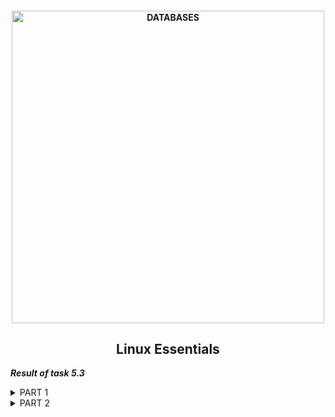 <h4 align="center"> 
  <img alt="DATABASES" src="https://commons.bmstu.wiki/images/b/be/Linux-3_6.png" width="500"> 
</h4>
<h2 align="center"> Linux Essentials </h2>

***Result of task 5.3*** <br>

<details><summary>PART 1</summary><br>
1. How many states could has a process in Linux? <br> 
In Linux, a process is an instance of executing a program or command. While these processes exist, they’ll be in one of the five possible states:

```  
Running or Runnable (R)
Uninterruptible Sleep (D)
Interruptable Sleep (S)
Stopped (T)
Zombie (Z)
```
  1) When a new process is started, it’ll be placed into the running or runnable state. In the running state, the process takes up a CPU core to execute its code and logic.
  2) There are two different sleeping states: the uninterruptible sleeping state (D) and the interruptible sleeping state (S). 
The uninterruptible sleeping state will only wait for the resources to be available before it transit into a runnable state, and it doesn’t react to any signals. 
On the other hand, the interruptible sleeping state (s) will react to signals and the availability of resources.
  3) From a running or runnable state, we could put a process into the stopped state (T) using the SIGSTOP or SIGTSTP signals. 
  4) When a process has completed its execution or is terminated, it’ll send the SIGCHLD signal to the parent process and go into the zombie state.<br>

Here are the different values that the s, stat and state output specifiers (header "STAT" or "S") will display to describe the state of a process:
  
```
               D    uninterruptible sleep (usually IO)
               I    Idle kernel thread
               R    running or runnable (on run queue)
               S    interruptible sleep (waiting for an event to
                    complete)
               T    stopped by job control signal
               t    stopped by debugger during the tracing
               W    paging (not valid since the 2.6.xx kernel)
               X    dead (should never be seen)
               Z    defunct ("zombie") process, terminated but not
                    reaped by its parent
```

For BSD formats and when the stat keyword is used, additional characters may be displayed:
  
```
               <    high-priority (not nice to other users)
               N    low-priority (nice to other users)
               L    has pages locked into memory (for real-time and
                    custom IO)
               s    is a session leader
               l    is multi-threaded (using CLONE_THREAD, like NPTL
                    pthreads do)
               +    is in the foreground process group
```
  
  <img alt="" src="https://github.com/zinchenko-ihor/DevOps_online_Kyiv_2021Q4/blob/master/m5/Task5.3/IMG/Part1/ps.png"><br>
  <img alt="" src="https://github.com/zinchenko-ihor/DevOps_online_Kyiv_2021Q4/blob/master/m5/Task5.3/IMG/Part1/states_ps_aux.png"><br>
  
2. Examine the pstree command. Make output (highlight) the chain (ancestors) of the current process. <br>
Pstree command in Linux that shows the running processes as a tree which is a more convenient way to display the processes hierarchy and makes the output more visually appealing. The root of the tree is either init or the process with the given pid.<br>
  The top/main item in the tree is the parent process of all system processes. In this example, the systemd is the first process to start at boot.
pstree concatenates identical branches by enclosing them in square brackets and adding an integer to them representing the number of branches. This makes the conclusion more stable and visually appealing.<br>
  
  OPTIONS:
```
       -a     Show command line arguments.  If the command line of a
              process is swapped out, that process is shown in
              parentheses.  -a implicitly disables compaction for
              processes but not threads.
       -A     Use ASCII characters to draw the tree.
       -c     Disable compaction of identical subtrees.  By default,
              subtrees are compacted whenever possible.
       -C     Color the process name by given attribute. Currently
              pstree only accepts the value age which colors by process
              age.  Processes newer than 60 seconds are green, newer
              than an hour yellow and the remaining red.
       -g     Show PGIDs.  Process Group IDs are shown as decimal
              numbers in parentheses after each process name.  If both
              PIDs and PGIDs are displayed then PIDs are shown first.
       -G     Use VT100 line drawing characters.
       -h     Highlight the current process and its ancestors.  This is
              a no-op if the terminal doesn't support highlighting or if
              neither the current process nor any of its ancestors are
              in the subtree being shown.
       -H     Like -h, but highlight the specified process instead.
              Unlike with -h, pstree fails when using -H if highlighting
              is not available.
       -l     Display long lines.  By default, lines are truncated to
              either the COLUMNS environment variable or the display
              width.  If neither of these methods work, the default of
              132 columns is used.
       -n     Sort processes with the same parent by PID instead of by
              name.  (Numeric sort.)
       -N     Show individual trees for each namespace of the type
              specified.  The available types are: ipc, mnt, net, pid,
              time, user, uts.  Regular users don't have access to other
              users' processes information, so the output will be
              limited.
       -p     Show PIDs.  PIDs are shown as decimal numbers in
              parentheses after each process name.  -p implicitly
              disables compaction.
       -s     Show parent processes of the specified process.
       -S     Show namespaces transitions.  Like -N, the output is
              limited when running as a regular user.
       -t     Show full names for threads when available.
       -T     Hide threads and only show processes.
       -u     Show uid transitions.  Whenever the uid of a process
              differs from the uid of its parent, the new uid is shown
              in parentheses after the process name.
       -U     Use UTF-8 (Unicode) line drawing characters.  Under Linux
              1.1-54 and above, UTF-8 mode is entered on the console
              with echo -e ' 33%8' and left with echo -e ' 33%@'.
       -V     Display version information.
       -Z     Show the current security attributes of the process. For
              SELinux systems this will be the security context.
```
  
  <img alt="" src="https://github.com/zinchenko-ihor/DevOps_online_Kyiv_2021Q4/blob/master/m5/Task5.3/IMG/Part1/pstree.png"><br>
  <img alt="" src="https://github.com/zinchenko-ihor/DevOps_online_Kyiv_2021Q4/blob/master/m5/Task5.3/IMG/Part1/pstree1.png"><br>
  <img alt="" src="https://github.com/zinchenko-ihor/DevOps_online_Kyiv_2021Q4/blob/master/m5/Task5.3/IMG/Part1/pstree2.png"><br>
  <img alt="" src="https://github.com/zinchenko-ihor/DevOps_online_Kyiv_2021Q4/blob/master/m5/Task5.3/IMG/Part1/pstree3.png"><br>
  
3. What is a proc file system? <br>
  Procfs is a special filesystem used on UNIX-like operating systems. Allows you to access information from the kernel about system processes. Required to execute commands such as ps, w, top. It is usually mounted on / proc. procfs creates a two-level representation of processspaces. At the top level, processes are directories named according to their pid. Also at the top level is a link to the directory corresponding to the process that is executing the request; it can have a different name on different operating systems (curproc on FreeBSD, self on Linux). <br>
  Proc file system (procfs) is virtual file system created on fly when system boots and is dissolved at time of system shut down.
It contains useful information about the processes that are currently running, it is regarded as control and information center for kernel.
The proc file system also provides communication medium between kernel space and user space.<br>
If you list the directories, you will find that for each PID of a process there is dedicated directory.
You can check directories only on terminal using:
  
```
  ls /proc
```
  <img alt="" src="https://github.com/zinchenko-ihor/DevOps_online_Kyiv_2021Q4/blob/master/m5/Task5.3/IMG/Part1/ls_proc.png"><br>
  
4. Print information about the processor (its type, supported technologies, etc.).<br>
The cpu information includes details about the processor, like the architecture, vendor name, model, number of cores, speed of each core etc.
There are quite a few commands on linux to get those details about the cpu.<br>
  The /proc/cpuinfo file contains details about individual cpu cores. Every processor or core is listed separately the various details about speed, cache size and model name are included in the description. Output its contents with command "cat".

```
  cat /proc/cpuinfo
```
   <img alt="" src="https://github.com/zinchenko-ihor/DevOps_online_Kyiv_2021Q4/blob/master/m5/Task5.3/IMG/Part1/cpuinfo.png"><br>\
   <img alt="" src="https://github.com/zinchenko-ihor/DevOps_online_Kyiv_2021Q4/blob/master/m5/Task5.3/IMG/Part1/cpuinfo1.png"><br>
  
lscpu is a small and quick command that does not need any options. It would simply print the cpu hardware details in a user-friendly format.

```
  lscpu
```
   <img alt="" src="https://github.com/zinchenko-ihor/DevOps_online_Kyiv_2021Q4/blob/master/m5/Task5.3/IMG/Part1/lscpu.png"><br>
  
The lshw command can display limited information about the cpu. lshw by default shows information about various hardware parts, and the '-class' option can be used to pickup information about a specific hardware part.

```
  lshw -class processor
``` 
  <img alt="" src="https://github.com/zinchenko-ihor/DevOps_online_Kyiv_2021Q4/blob/master/m5/Task5.3/IMG/Part1/lshw_class.png"><br>
  
The cpuid command fetches CPUID information about Intel and AMD x86 processors.
The program can be installed with apt on ubuntu:
  
```
  sudo apt install cpuid
```
  <img alt="" src="https://github.com/zinchenko-ihor/DevOps_online_Kyiv_2021Q4/blob/master/m5/Task5.3/IMG/Part1/cpuid.png"><br>
  
5. Use the ps command to get information about the process. The information should be as follows: the owner of the process, the arguments with which the process was launched for execution, the group owner of this process, etc. <br>
PS displays information about a selection of the active processes.  If you want a repetitive update of the selection and the displayed information, use top instead.<br>
  This version of ps accepts several kinds of options:
  1) UNIX options, which may be grouped and must be preceded by a dash.
  2) BSD options, which may be grouped and must not be used with a dash.
  3) GNU long options, which are preceded by two dashes.
  
```
  ps -au
  ps -aux
  
 -a - also shows processes started by other users;
 -x - also shows processes that do not have a controlled terminal or are started from another terminal;
 -u - Prints the username, started the process, and start time for each of the processes.
```
  <img alt="" src="https://github.com/zinchenko-ihor/DevOps_online_Kyiv_2021Q4/blob/master/m5/Task5.3/IMG/Part1/ps_au_5.png"><br>
  <img alt="" src="https://github.com/zinchenko-ihor/DevOps_online_Kyiv_2021Q4/blob/master/m5/Task5.3/IMG/Part1/ps_aux.png"><br>
  
6.  How to define kernel processes and user processes? <br>
In modern linux, unlike many other Unixes, there are so-called "kernel processes". Judging by these, these are just parts of the kernel itself, functions of the general kernel code, working in the same address space and with the same privileges as the rest of the kernel code. Their only difference from other parts of the kernel is that separate entries are created for them in the process table. They are made by processes so that their execution occurs independently of the rest of the kernel, with a lower priority. Their execution takes place under the control of the scheduler, like all other processes in the system.<br>
  The linux kernel processes are started by the kernel itself, and the kthread process with PID = 2 is assigned to the parent process that allegedly spawned them. Thus, the processes of the kernel should be considered the process itself with PID = 2, as well as processes for which the PPID (i.e. the pid of the parent) is 2.<br>

```
  sudo ps --ppid=2 --pid=2
```

User processes - all others:
  
```
  sudo ps -N --ppid=2 --pid=2
```
  Also, by default, pstree without parameters shows only the tree of processes spawned by init, i.e. user processes. Kernel processes will show sudo pstree 2.<br>
  
  <img alt="" src="https://github.com/zinchenko-ihor/DevOps_online_Kyiv_2021Q4/blob/master/m5/Task5.3/IMG/Part1/kernel_process.png"><br>
  <img alt="" src="https://github.com/zinchenko-ihor/DevOps_online_Kyiv_2021Q4/blob/master/m5/Task5.3/IMG/Part1/kernel_process1.png"><br>
  <img alt="" src="https://github.com/zinchenko-ihor/DevOps_online_Kyiv_2021Q4/blob/master/m5/Task5.3/IMG/Part1/user_process1.png"><br>
  <img alt="" src="https://github.com/zinchenko-ihor/DevOps_online_Kyiv_2021Q4/blob/master/m5/Task5.3/IMG/Part1/user_process.png"><br>
  
7. Print the list of processes to the terminal. Briefly describe the statuses of the processes. What condition are they in, or can they be arriving in? <br>
  Print a list of processes in the terminal using the command:
```
  ps -aux
```
  <img alt="" src="https://github.com/zinchenko-ihor/DevOps_online_Kyiv_2021Q4/blob/master/m5/Task5.3/IMG/Part1/ps_aux_7.png"><br>
  
8.  Display only the processes of a specific user. <br>
  To see only the processes owned by a specific user on Linux run:
  
```
  ps -u {username}
```
  You can get a list of every process running as {username} (real [RUID] & effective ID [EUID]) in user format:

```
  ps -U {username} -u {username}
```
  <img alt="" src="https://github.com/zinchenko-ihor/DevOps_online_Kyiv_2021Q4/blob/master/m5/Task5.3/IMG/Part1/ps_u_devops.png"><br>
  <img alt="" src="https://github.com/zinchenko-ihor/DevOps_online_Kyiv_2021Q4/blob/master/m5/Task5.3/IMG/Part1/ps_U.png"><br>
  
9. What utilities can be used to analyze existing running tasks (by analyzing the help for the ps command)? <br>
  Using the man ps command, we can find information on additional utilities to view the status of processes:
```
  pgrep - looks through the currently running processes and lists the process IDs which match the selection criteria to stdout.
  pstree - shows running processes as a tree.
  top - provides a dynamic real-time view of a running system.
  proc - process information pseudo-filesystem.
```
  <img alt="" src="https://github.com/zinchenko-ihor/DevOps_online_Kyiv_2021Q4/blob/master/m5/Task5.3/IMG/Part1/see_also_9.png"><br>
  
10. What information does top command display? <br>
top command is used to show the Linux processes. It provides a dynamic real-time view of the running system. Usually, this command shows the summary information of the system and the list of processes or threads which are currently managed by the Linux Kernel.<br>
As soon as you will run this command it will open an interactive command mode where the top half portion will contain the statistics of processes and resource usage. And Lower half contains a list of the currently running processes. Pressing q will simply exit the command mode.<br>
  <img alt="" src="https://github.com/zinchenko-ihor/DevOps_online_Kyiv_2021Q4/blob/master/m5/Task5.3/IMG/Part1/top_10.png"><br>
 
  Here:
```
  PID: Shows task’s unique process id.
  USER: User name of owner of task.
  PR: Stands for priority of the task.
  NI: Represents a Nice Value of task. A Negative nice value implies higher priority, and positive Nice value means lower priority.
  VIRT: Virtual memory that the process is using.
  RES: Resident Memory Size.
  SHR: The total amount of memory this process shares with othersю
  S: The current status of the process: R - running; S - sleeping, Z - zombie.
  %CPU: Percentage of used CPU time.
  %MEM: Percentage of RAM used by the process.
  TIME+: CPU Time, the duration of the process since the start.
  COMMAND: The name of the command (program) that initiated the process.
```
  
11. Display the processes of the specific user using the top command. <br>
To show all processes for a specific user using top command:
  
```
  top -u {username}
```
   <img alt="" src="https://github.com/zinchenko-ihor/DevOps_online_Kyiv_2021Q4/blob/master/m5/Task5.3/IMG/Part1/top_U.png"><br>
  
12. What interactive commands can be used to control the top command? Give a couple of examples. <br>
Listed below is a brief index of interactive commands within categories.<br>
Some commands appear more than once -- their meaning or scope may vary depending on the context in which they are issued.<br>

```
GLOBAL_Commands <Ret/Sp> ?, =, A, B, d, G, h, I, k, q, r, s, W, Z 
SUMMARY_Area_Commands l, m, t, 1 
TASK_Area_Commands 
  Appearance: b, x, y, z 
  Content: c, f, H, o, S, u 
  Size: #, i, n 
  Sorting: <, >, F, O, R
COLOR_Mapping <Ret>, a, B, b, H, M, q, S, T, w, z, 0 - 7 
COMMANDS_for_Windows -, _, =, +, A, a, G, g, w
```
Interactive commands that you can execute while the program is running:
  
```
  h - displays help for the utility;
  q or Esc - exit top;
  A - choice of color scheme;
  d or s - change the information update interval;
  H - display process streams;
  k - send a termination signal to the process;
  W - write the current program settings to the configuration file;
  Y - view additional information about the process, open files, ports, logs, etc.
  Z - change the color scheme;
  l - hide or display information about the average load on the system;
  m - turn off or switch the display mode of information about memory;
  x - highlight in bold the column by which sorting is performed;
  y - highlight in bold the processes that are running at the moment;
  z - switch between color and monochrome modes;
  c - switching the command output mode, the full path and only the command are available;
  F - setting fields with information about processes;
  o - filtering processes by an arbitrary condition;
  u - filtering processes by username;
  V - displaying processes in the form of a tree;
  i - switching the display mode of processes that are not currently using processor resources;
  n - the maximum number of processes to display in the program;
  L - search by word;
  <> - move the sorting field to the right and left;
```
  <img alt="" src="https://github.com/zinchenko-ihor/DevOps_online_Kyiv_2021Q4/blob/master/m5/Task5.3/IMG/Part1/top_i_12.png"><br>
  
13. Sort the contents of the processes window using various parameters (for example, the amount of processor time taken up, etc.) <br>
Basic sorting of data is carried out by the level of CPU time utilization, also known as% CPU. To start sorting by memory (% MEM), just execute "Shift + M" while the command is up. If you are interested in which of the processes takes the longest, press "Shift + T", and display the information of interest in the TIME+ column. You can sort by their number (PID) by typing "Shift + N" on the keyboard. Use "Shift + P" to return to sorting by CPU usage.

  <img alt="" src="https://github.com/zinchenko-ihor/DevOps_online_Kyiv_2021Q4/blob/master/m5/Task5.3/IMG/Part1/top_sort_pid.png"><br>
  <img alt="" src="https://github.com/zinchenko-ihor/DevOps_online_Kyiv_2021Q4/blob/master/m5/Task5.3/IMG/Part1/top_sort_cpu.png"><br>
  <img alt="" src="https://github.com/zinchenko-ihor/DevOps_online_Kyiv_2021Q4/blob/master/m5/Task5.3/IMG/Part1/top_sort_mem.png"><br>
  <img alt="" src="https://github.com/zinchenko-ihor/DevOps_online_Kyiv_2021Q4/blob/master/m5/Task5.3/IMG/Part1/top_sort_time.png"><br>
  
Not all sorting methods can be set using hot keys. For example, to identify processes that consume more SWAP, use the field selection menu, which is invoked by the "Shift + F" combination. Using the navigation keys, we find SWAP (or any other required parameter), with the “d” key we fix its addition to the general table of the top command (as confirmation of your choice, the “*” symbol will appear next to it). To set sorting by SWAP, here we press "s" and exit the menu (ESC). Ready!<br>
  
  <img alt="" src="https://github.com/zinchenko-ihor/DevOps_online_Kyiv_2021Q4/blob/master/m5/Task5.3/IMG/Part1/add_swap.png"><br>
  <img alt="" src="https://github.com/zinchenko-ihor/DevOps_online_Kyiv_2021Q4/blob/master/m5/Task5.3/IMG/Part1/top_sort_swap.png"><br>
  
14. Concept of priority, what commands are used to set priority? <br>
  
  When you run a program in Linux, such as the vim editor, the system creates an instance of the program. The process is the running instance, or concrete occurrence of an object, in a program. Every process requires a certain amount of system resources, like central processing unit (CPU) time and random access memory (RAM), to be able to perform its tasks. Each process is assigned a process priority, which determines how much CPU or processor time is allocated to it for execution.<br>
  Note that there are hundreds of processes running in a Linux system at any point in time. Sometimes they all get sufficient CPU time for execution and sometimes they don't, which is when the idea of process priority comes in handy. The process priority determines which process gets more CPU time and which processes can wait for execution at a later, less-demanding time.<br>
  Linux allows us to set a nice value on a per-user basis, which may differ from the process priority. The nice value is how much priority the Linux kernel will grant to each named user; by comparison, the process priority is the actual priority of a running process. Note that the nice value only controls how much CPU time each process is allocated and not how much memory can be used or which input/output (I/O) devices can be used. <br>
  - There are 140 possible and two types of priorities: the nice value and real-time priority, which goes from 1 to 99, with 100 to 139 dedicated to user-space.
  - The nice value of a process can have a range between -20 (highest priority) to +19 (lowest priority); by default, its value is 0.
  - If the nice value of a process is lower, it gets a higher priority, which means the CPU will execute that process more often.
  - But, if the nice value of a process is higher, it will be assigned a lower priority, which means that the CPU will execute that process less often (whenever it gets an opportunity). <br>
  
  Linux uses the "nice" and "renice" programs to set priorities. To get us the data output of interest, use the "ps -alx" command.
  
  <img alt="" src="https://github.com/zinchenko-ihor/DevOps_online_Kyiv_2021Q4/blob/master/m5/Task5.3/IMG/Part1/ps_alx.png"><br>
  
We can see that we received slightly different information. A column labeled "NI" and a column "PRI" appeared. We can see that the top processes are executed with nice 0, i.e. this is the default authority that is assigned unless otherwise stated. Let's take a different version of the ps command, with different keys.
  
```
  ps -eo user,pid,pcpu,nice,comm
  -e - switch to show all;
  -o - output, i.e. what information is needed, then the command lists the necessary information (columns).
```
  <img alt="" src="https://github.com/zinchenko-ihor/DevOps_online_Kyiv_2021Q4/blob/master/m5/Task5.3/IMG/Part1/ps_NI_prior.png"><br>
  
By default, nice sets the priority to 10. To start the process with a nice value other than 10, you can use the -n switch.

```
  nice -n 15 ping 8.8.8.8
```
  <img alt="" src="https://github.com/zinchenko-ihor/DevOps_online_Kyiv_2021Q4/blob/master/m5/Task5.3/IMG/Part1/nice_n.png"><br>
  
To change the priority value of a process, we can use the renice command with the nice value and the PID of the process.
  
```
  sudo renice -n 5 -p 1650
  sudop renice -n -1 -p 1650
 
  -n - priority;
  -p - PID process;
```
  <img alt="" src="https://github.com/zinchenko-ihor/DevOps_online_Kyiv_2021Q4/blob/master/m5/Task5.3/IMG/Part1/renice_n_5.png"><br>
  <img alt="" src="https://github.com/zinchenko-ihor/DevOps_online_Kyiv_2021Q4/blob/master/m5/Task5.3/IMG/Part1/top_PR_NI.png"><br>
  <img alt="" src="https://github.com/zinchenko-ihor/DevOps_online_Kyiv_2021Q4/blob/master/m5/Task5.3/IMG/Part1/top_PR_20.png"><br>
  <img alt="" src="https://github.com/zinchenko-ihor/DevOps_online_Kyiv_2021Q4/blob/master/m5/Task5.3/IMG/Part1/top_PR_19_NI_1.png"><br>
15.  Can I change the priority of a process using the top command? If so, how? <br>
  Alternatively, you can use top or htop utilities to view Linux processes nice values. We can change priority in TOP with "r" key.
  
```
  sudo top 
  Press "R";
  Enter the PID of the process whose priority you want to change, press ENTER.
  Enter the new priority value, press ENTER.
  To close up, press Q.
```
  <img alt="" src="https://github.com/zinchenko-ihor/DevOps_online_Kyiv_2021Q4/blob/master/m5/Task5.3/IMG/Part1/renice_top_7.png"><br>
  <img alt="" src="https://github.com/zinchenko-ihor/DevOps_online_Kyiv_2021Q4/blob/master/m5/Task5.3/IMG/Part1/renice_top_7_1.png"><br>

16. Examine the kill command. How to send with the kill command process control signal? Give an example of commonly used signals. <br>
Each process has a unique identifier. To kill running Linux processes, we can use the "kill" command.Besides stopping the process, the kill command can perform several other functions. For example, send a signal to a process. By default, this is interpreted as a TERM signal, which terminates the process. <br>
There are several signals available in Linux that can be used to interrupt, terminate, or suspend processes. Here's an example of using the command:
```
  kill -l
```
  This command will display a man page with various kill signals with their names and corresponding numbers.
  <img alt="" src="https://github.com/zinchenko-ihor/DevOps_online_Kyiv_2021Q4/blob/master/m5/Task5.3/IMG/Part1/kill_l.png"><br>
  
To kill a process with a specific PID, use the following command:
 
```
  kill [PID]
```
Since no signal is specified, it will be a SIGTERM signal. Sometimes this may not work; in this case, you may have to forcefully kill the process.
In such cases, you can use the command format as shown below:

```
  kill [Signal_option] PID
```
   <img alt="" src="https://github.com/zinchenko-ihor/DevOps_online_Kyiv_2021Q4/blob/master/m5/Task5.3/IMG/Part1/kill_proc.png"><br>
   <img alt="" src="https://github.com/zinchenko-ihor/DevOps_online_Kyiv_2021Q4/blob/master/m5/Task5.3/IMG/Part1/kill_proc1.png"><br>
   <img alt="" src="https://github.com/zinchenko-ihor/DevOps_online_Kyiv_2021Q4/blob/master/m5/Task5.3/IMG/Part1/kill_s_SigKill.png"><br>
   <img alt="" src="https://github.com/zinchenko-ihor/DevOps_online_Kyiv_2021Q4/blob/master/m5/Task5.3/IMG/Part1/kill_stop_ping.png"><br>
   <img alt="" src="https://github.com/zinchenko-ihor/DevOps_online_Kyiv_2021Q4/blob/master/m5/Task5.3/IMG/Part1/kill_stop_ping2.png"><br>
   <img alt="" src="https://github.com/zinchenko-ihor/DevOps_online_Kyiv_2021Q4/blob/master/m5/Task5.3/IMG/Part1/kill_stop_ping1.png"><br>
  
17. Commands jobs, fg, bg, nohup. What are they for? Use the sleep, yes command to demonstrate the process control mechanism with fg, bg. <br>
Commands issued from the console using the ampersand run in the background and are called "jobs". We can say that tasks are processes tied to the shell. In addition to the traditional PID, such tasks also have their own numbering, starting with one. You can view the running tasks of the interpreter using the "jobs" command.
  
  <img alt="" src="https://github.com/zinchenko-ihor/DevOps_online_Kyiv_2021Q4/blob/master/m5/Task5.3/IMG/Part1/jobs.png"><br>
  
The "top" does not return control to the shell. You can either exit the program (by pressing q) or stop the process with the key combination ctrl + z (do not confuse the combinations ctrl + c - end the process and ctrl + z - stop the process). In order to resume the work of this process (task) there are two commands: fg and bg, short for the English words foreground (foreground) and background (background). The syntax is simple: fg is the task number. The fg command works not only with stopped tasks, but with tasks in general.<br>
  The fg command without a parameter will resume the work of the last process stopped by the combination ctrl + z, and if there are none, it will bring to the fore the last task (the task with a higher sequence number). The job that will be restored (displayed) by the fg command without a parameter is marked with a + sign in the output of the jobs command. The bg command is designed to restore the operation of stopped processes (tasks) in the background.<br>
  
   <img alt="" src="https://github.com/zinchenko-ihor/DevOps_online_Kyiv_2021Q4/blob/master/m5/Task5.3/IMG/Part1/bg.png"><br>
   <img alt="" src="https://github.com/zinchenko-ihor/DevOps_online_Kyiv_2021Q4/blob/master/m5/Task5.3/IMG/Part1/fg.png"><br>
  
"Nohup" is a utility that allows you to run a hang-protected command with an output to a non-tty (ignores the loss of SIGHUP communications). Some work or team takes a long time. If you are not sure when the task will end, it is best to leave the work in the background. All processes (except at and batch) are terminated on logout. The "nohup" utility allows you to keep the process running in the background when you log off. <br>
  
   <img alt="" src="https://github.com/zinchenko-ihor/DevOps_online_Kyiv_2021Q4/blob/master/m5/Task5.3/IMG/Part1/nohup.png"><br>
   <img alt="" src="https://github.com/zinchenko-ihor/DevOps_online_Kyiv_2021Q4/blob/master/m5/Task5.3/IMG/Part1/nohup1.png"><br>

</details>
  
<details><summary>PART 2</summary><br>
1. Check the implementability of the most frequently used OPENSSH commands in the MS Windows operating system. <br> 
Secure Shell is a secure and encrypted connection protocol that allows remote and secure logins over unsecured connections.<br>
The connection works in client-server mode, creates a client SSH connecting to the SSH server.<br>
SSH offers several options for user authentication, with the most common public key authentication methods:
  - Password: SSH runs like a normal process for the local computer, which means you need to have the username and password of an existing account on the server.
  - Public Key: The principle is to have a public key pair of a cryptographic key and a private key, where the public key is configured on the server to allow access and give anyone with a copy of the private key access to the server.
  
  To remotely access your server from windows using a command, you just need to start it with the Windows key + R key combination and then type cmd.
   <img alt="" src="https://github.com/zinchenko-ihor/DevOps_online_Kyiv_2021Q4/blob/master/m5/Task5.3/IMG/Part2/cmd.png"><br>
  
  Now enter the ssh command to connect to the remote Linux server:
```
  ssh devops@192.168.152.141
```
  <img alt="" src="https://github.com/zinchenko-ihor/DevOps_online_Kyiv_2021Q4/blob/master/m5/Task5.3/IMG/Part2/ssh.png"><br>
  
  
  Using SSH keys is a simple and reliable way to secure your server connection. Unlike a password, it is almost impossible to crack an SSH key. It is very easy to generate an SSH key. Open a command prompt and run the command:<br>
```
  ssh-keygen -t rsa
```
  <img alt="" src="https://github.com/zinchenko-ihor/DevOps_online_Kyiv_2021Q4/blob/master/m5/Task5.3/IMG/Part2/ssh_keygen2.png"><br>
  
  Also, using a line, using ssh, you can immediately execute the desired command on a remote linux server:
```
  ssh devops@192.168.152.141 command
```
   <img alt="" src="https://github.com/zinchenko-ihor/DevOps_online_Kyiv_2021Q4/blob/master/m5/Task5.3/IMG/Part2/command_cmd.png"><br>
  
2. Implement basic SSH settings to increase the security of the client-server connection. <br>
When running an SSH server, there are a few easy steps that will considerably increase the installation’s level of security. <br>
Here is top 10 list for how to secure Open SSH:
  1)  Strong Usernames and Passwords;
  2)  Configure Idle Timeout Interval;
  3)  Disable Empty Passwords;
  4)  Limit Users’ SSH Access;
  5)  Disable Root Logins;
  6)  Only Use SSH Protocol 2;
  7)  Use Another Port;
  8)  Allow Only Specific Clients;
  9)  Enable Two-Factor Authentication;
  10) Use Public/Private Keys for Authentication.
  
  <img alt="" src="https://github.com/zinchenko-ihor/DevOps_online_Kyiv_2021Q4/blob/master/m5/Task5.3/IMG/Part2/permit_empty_pass.png"><br>
  <img alt="" src="https://github.com/zinchenko-ihor/DevOps_online_Kyiv_2021Q4/blob/master/m5/Task5.3/IMG/Part2/change_port_ssh.png"><br>
  <img alt="" src="https://github.com/zinchenko-ihor/DevOps_online_Kyiv_2021Q4/blob/master/m5/Task5.3/IMG/Part2/allow_users.png"><br>
  
3. List the options for choosing keys for encryption in SSH. Implement 3 of them. <br>
SSH uses public key encryption, when you connect to an SSH server, it transmits a public key that you can use to encrypt additional traffic sent to that server. If the server is configured to use RSA, this will be the key generated by the RSA algorithm. Your computer is sending back its own RSA public key from the key file you provided in your question. The server needs this key in order to return to you and respond.<br>
  These are keys generated using different encryption algorithms. You can use various forms of encryption when using SSH:
  - RSA (Rivest-Shamir-Adleman) is one of the first public key cryptosystems and is widely used for secure data transmission. Its safety relies on integer factorization, so a secure RNG (random number generator) is never needed. Compared to DSA, RSA is faster for signature verification but slower for generation.
```
  ssh-keygen -t rsa -b 4096
```
  <img alt="" src="https://github.com/zinchenko-ihor/DevOps_online_Kyiv_2021Q4/blob/master/m5/Task5.3/IMG/Part2/rsa.png"><br>
  
  - DSA (Digital Signature Algorithm) is a federal information processing standard for digital signatures. This security depends on the discrete logarithmic problem. Compared to RSA, DSA is faster for signature generation, but slower for verification. Security can be compromised if bad number generators are used.
```
  ssh-keygen -t dsa
```
  <img alt="" src="https://github.com/zinchenko-ihor/DevOps_online_Kyiv_2021Q4/blob/master/m5/Task5.3/IMG/Part2/dsa.png"><br>
  
  - ECDSA (Elliptic Curve Digital Signature Algorithm) is an implementation of the DSA (Elliptic Curve) digital signature algorithm. Elliptic curve cryptography is capable of providing relatively the same level of security as RSA with a smaller key. It also shares the disadvantage of DSA in being sensitive to bad RNGs.
```
  ssh-keygen -t ecdsa
```
  <img alt="" src="https://github.com/zinchenko-ihor/DevOps_online_Kyiv_2021Q4/blob/master/m5/Task5.3/IMG/Part2/ecdsa.png"><br>
  
  - EdDSA (Edwards Curve Digital Signature Algorithm) is a digital signature scheme that uses a twisted Edwards Curve variant of the Schnorr signature. Signature creation is deterministic in EdDSA, and its security is based on the undecidability of some discrete logarithmic problems, so it is more secure than DSA and ECDSA, which requires high quality randomness for each signature.
  - Ed25519, EdDSA signature scheme, but using SHA-512/256 and Curve25519; it is a safe elliptical curve that provides better security than DSA, ECDSA and EdDSA, plus has better performance (not noticeable to humans).
  
4. Implement port forwarding for the SSH client from the host machine to the guest Linux virtual machine behind NAT. <br>
To implement port forwarding for an SSH client from a host machine on a Linux guest behind NAT, you need to perform port forwarding in the settings of the virtual machine's network adapter.
  
  <img alt="" src="https://github.com/zinchenko-ihor/DevOps_online_Kyiv_2021Q4/blob/master/m5/Task5.3/IMG/Part2/port_forwarding_ssh.png"><br>
  
5. Intercept (capture) traffic (tcpdump, wireshark) while authorizing the remote client on the server using ssh, telnet, rlogin. Analyze the result.
  
  
  
